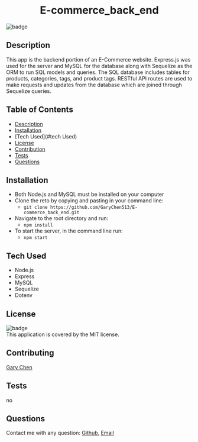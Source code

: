 

<h1 align="center">E-commerce_back_end</h1>

![badge](https://img.shields.io/badge/license-MIT-brightgreen)<br />

## Description 
This app is the backend portion of an E-Commerce website. Express.js was used for the server and MySQL for the database along with Sequelize as the ORM to run SQL models and queries. The SQL database includes tables for products, categories, tags, and product tags. RESTful API routes are used to make requests and updates from the database which are joined through Sequelize queries. <br />


## Table of Contents

- [Description](#description)
- [Installation](#installation)
- [Tech Used](#tech Used)
- [License](#license)
- [Contribution](#contributing)
- [Tests](#tests)
- [Questions](#questions)

## Installation
* Both Node.js and MySQL must be installed on your computer
* Clone the reto by copying and pasting in your command line:
  * `git clone https://github.com/GaryChen513/E-commerce_back_end.git`
* Navigate to the root directory and run:
  * `npm install`
* To start the server, in the command line run:
  * `npm start`



## Tech Used
* Node.js
* Express
* MySQL
* Sequelize
* Dotenv

## License
![badge](https://img.shields.io/badge/license-MIT-brightgreen)<br />
This application is covered by the MIT license.

## Contributing
[Gary Chen](https://github.com/GaryChen513)

## Tests
no

## Questions
Contact me with any question: [Github](https://github.com/GaryChen513), 
[Email](mailto:garychen19970513@gmail.com)
